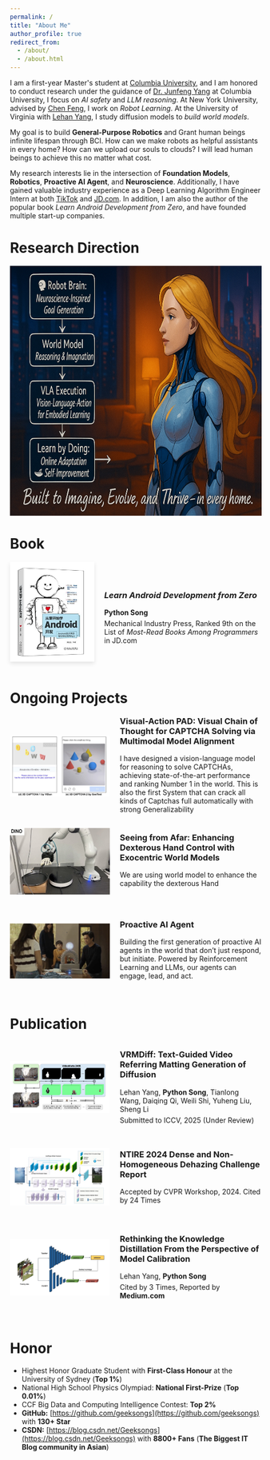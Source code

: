 ```yaml
---
permalink: /
title: "About Me"
author_profile: true
redirect_from: 
  - /about/
  - /about.html
---
```



I am a first-year Master's student at [Columbia University](https://www.columbia.edu/), and I am honored to conduct research under the guidance of [Dr. Junfeng Yang](https://www.cs.columbia.edu/~junfeng/) at Columbia University, I focus on *AI safety* and *LLM reasoning*. At New York University, advised by [Chen Feng](https://scholar.google.com/citations?user=YeG8ZM0AAAAJ&hl=en), I work on *Robot Learning*. At the University of Virginia with [Lehan Yang](https://bio.lehanyang.info/), I study diffusion models to *build world models*.  

My goal is to build **General-Purpose Robotics** and Grant human beings infinite lifespan through BCI. How can we make robots as helpful assistants in every home? How can we upload our souls to clouds? I will lead human beings to achieve this no matter what cost.

My research interests lie in the intersection of **Foundation Models**,  **Robotics**, **Proactive AI Agent**, and **Neuroscience**. Additionally, I have gained valuable industry experience as a Deep Learning Algorithm Engineer Intern at both [TikTok](https://www.tiktok.com/) and [JD.com](https://www.jd.com/). In addition, I am also the author of the popular book *Learn Android Development from Zero*, and have founded multiple start-up companies.

Research Direction
======

<img src="https://github.com/Geeksongs/geeksongs.github.io/raw/master/images/robot.png" 
     alt="Research Direction" 
     style="height: 500px; width: auto; display: block; margin: 0 auto;" />





Book
======
<div style="display: flex; align-items: center; justify-content: flex-start; flex-wrap: nowrap;">
<img src="https://github.com/Geeksongs/geeksongs.github.io/raw/master/images/book.png" alt="Book Cover" style="height: 200px; width: auto; object-fit: contain; box-shadow: 0 4px 8px rgba(0,0,0,0.1);" /> 
  <div style="margin-left: 20px; max-width: 100%; text-align: left;">
    <h3><strong><em>Learn Android Development from Zero</em></strong></h3>
    <p style="font-size: 14px; margin-bottom: 5px;"><strong>Python Song</strong></p>
    <p style="font-size: 14px; margin-top: 0px; margin-bottom: 0px;">Mechanical Industry Press, Ranked 9th on the List of <em>Most-Read Books Among Programmers</em> in JD.com</p>
  </div>
</div>

<br>

Ongoing Projects
======
<div style="display: flex; align-items: center; justify-content: flex-start; flex-wrap: nowrap; min-width: 500px;">
  <img src="https://github.com/Geeksongs/geeksongs.github.io/raw/master/images/captcha.jpeg" alt="VRMDiff"
    style="height: 180px; width: auto; max-width: 200px; flex-shrink: 0; margin-right: 20px; object-fit: contain;" />
  <div style="width: calc(100% - 220px); text-align: left;">
    <h3 style="margin-top: 0;"><strong>Visual-Action PAD: Visual Chain of Thought for CAPTCHA Solving via Multimodal Model Alignment</strong></h3>
    <p style="font-size: 14px; margin-bottom: 5px;">I have designed a vision-language model for reasoning to solve CAPTCHAs, achieving state-of-the-art performance and ranking Number 1 in the world. This is also the first System that can crack all kinds of Captchas full automatically with strong Generalizability</p>
  </div>
</div>


<div style="display: flex; align-items: center; justify-content: flex-start; flex-wrap: nowrap; min-width: 500px;">
  <img src="https://github.com/Geeksongs/geeksongs.github.io/raw/master/images/robot.jpeg" alt="VRMDiff"
    style="height: 180px; width: auto; max-width: 200px; flex-shrink: 0; margin-right: 20px; object-fit: contain;" />
  <div style="width: calc(100% - 220px); text-align: left;">
    <h3 style="margin-top: 0;"><strong>Seeing from Afar: Enhancing Dexterous Hand Control with Exocentric World Models</strong></h3>
    <p style="font-size: 14px; margin-bottom: 5px;">We are using world model to enhance the capability the dexterous Hand</p>
  </div>
</div>


<div style="display: flex; align-items: center; justify-content: flex-start; flex-wrap: nowrap; min-width: 500px;">
  <img src="https://github.com/Geeksongs/geeksongs.github.io/raw/master/images/aiagent.png" alt="VRMDiff"
    style="height: 180px; width: auto; max-width: 200px; flex-shrink: 0; margin-right: 20px; object-fit: contain;" />
  <div style="width: calc(100% - 220px); text-align: left;">
    <h3 style="margin-top: 0;"><strong>Proactive AI Agent</strong></h3>
    <p style="font-size: 14px; margin-bottom: 5px;">Building the first generation of proactive AI agents in the world that don’t just respond, but initiate. Powered by Reinforcement Learning and LLMs, our agents can engage, lead, and act.</p>
  </div>
</div>


Publication
======
<!-- VRMDiff -->
<!-- VRMDiff -->
<div style="display: flex; align-items: center; justify-content: flex-start; flex-wrap: nowrap; min-width: 500px;">
  <img src="https://github.com/Geeksongs/geeksongs.github.io/raw/master/images/pub1.png" alt="VRMDiff"
    style="height: 180px; width: auto; max-width: 200px; flex-shrink: 0; margin-right: 20px; object-fit: contain;" />
  <div style="width: calc(100% - 220px); text-align: left;">
    <h3 style="margin-top: 0;"><strong>VRMDiff: Text-Guided Video Referring Matting Generation of Diffusion</strong></h3>
    <p style="font-size: 14px; margin-bottom: 5px;">Lehan Yang, <strong>Python Song</strong>, Tianlong Wang, Daiqing Qi, Weili Shi, Yuheng Liu, Sheng Li</p>
    <p style="font-size: 14px; margin: 0;">Submitted to ICCV, 2025 (Under Review)</p>
  </div>
</div>

<!-- NTIRE 2024 -->
<div style="display: flex; align-items: center; justify-content: flex-start; flex-wrap: nowrap; min-width: 500px;">
  <img src="https://github.com/Geeksongs/geeksongs.github.io/raw/master/images/pub3.png" alt="NTIRE"
    style="height: 180px; width: auto; max-width: 200px; flex-shrink: 0; margin-right: 20px; object-fit: contain;" />
  <div style="width: calc(100% - 220px); text-align: left;">
    <h3 style="margin-top: 0;"><strong>NTIRE 2024 Dense and Non-Homogeneous Dehazing Challenge Report</strong></h3>
    <p style="font-size: 14px; margin: 0;">Accepted by CVPR Workshop, 2024. Cited by 24 Times</p>
  </div>
</div>

<!-- Knowledge Distillation -->
<div style="display: flex; align-items: center; justify-content: flex-start; flex-wrap: nowrap; min-width: 500px;">
  <img src="https://github.com/Geeksongs/geeksongs.github.io/raw/master/images/paper2.png" alt="KD"
    style="height: 180px; width: auto; max-width: 200px; flex-shrink: 0; margin-right: 20px; object-fit: contain;" />
  <div style="width: calc(100% - 220px); text-align: left;">
    <h3 style="margin-top: 0;"><strong>Rethinking the Knowledge Distillation From the Perspective of Model Calibration</strong></h3>
    <p style="font-size: 14px; margin-bottom: 5px;">Lehan Yang, <strong>Python Song</strong></p>
    <p style="font-size: 14px; margin: 0;">Cited by 3 Times, Reported by <strong>Medium.com</strong></p>
  </div>
</div>



<br>


Honor 
======
- Highest Honor Graduate Student with **First-Class Honour** at the University of Sydney (**Top 1%**)
- National High School Physics Olympiad: **National First-Prize** (**Top 0.01%**)
- CCF Big Data and Computing Intelligence Contest: **Top 2%**
- **GitHub:** [https://github.com/geeksongs](https://github.com/geeksongs) with **130+ Star**
- **CSDN:** [https://blog.csdn.net/Geeksongs](https://blog.csdn.net/Geeksongs) with **8800+ Fans** (**The Biggest IT Blog community in Asian**)






